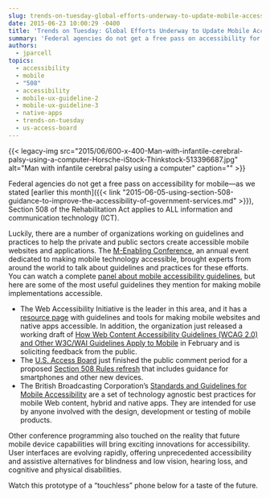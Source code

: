 ```yaml
---
slug: trends-on-tuesday-global-efforts-underway-to-update-mobile-accessibility-guidelines
date: 2015-06-23 10:00:29 -0400
title: 'Trends on Tuesday: Global Efforts Underway to Update Mobile Accessibility Guidelines'
summary: 'Federal agencies do not get a free pass on accessibility for mobile&mdash;as we stated earlier this month, Section 508 of the Rehabilitation Act applies to ALL information and communication technology (ICT). Luckily, there are a number of organizations working on guidelines and practices to help the private and public sectors create accessible mobile websites and'
authors:
  - jparcell
topics:
  - accessibility
  - mobile
  - "508"
  - accessibility
  - mobile-ux-guideline-2
  - mobile-ux-guideline-3
  - native-apps
  - trends-on-tuesday
  - us-access-board
---
```


{{< legacy-img src="2015/06/600-x-400-Man-with-infantile-cerebral-palsy-using-a-computer-Horsche-iStock-Thinkstock-513396687.jpg" alt="Man with infantile cerebral palsy using a computer" caption="" >}} 

Federal agencies do not get a free pass on accessibility for mobile—as we stated [earlier this month]({{< link "2015-06-05-using-section-508-guidance-to-improve-the-accessibility-of-government-services.md" >}}), Section 508 of the Rehabilitation Act applies to ALL information and communication technology (ICT).

Luckily, there are a number of organizations working on guidelines and practices to help the private and public sectors create accessible mobile websites and applications. The [M-Enabling Conference](http://www.m-enabling.com/), an annual event dedicated to making mobile technology accessible, brought experts from around the world to talk about guidelines and practices for these efforts. You can watch a complete [panel about mobile accessibility guidelines](http://www.webable.tv/Events/M_Enabling_Summit_2015/TabId/1199/VideoId/1576/Policies--Standards-Standards--Guidelines-For-Accessible-Mobile-Devices.aspx), but here are some of the most useful guidelines they mention for making mobile implementations accessible.

  * The Web Accessibility Initiative is the leader in this area, and it has a [resource page](http://www.w3.org/TR/mobile-accessibility-mapping/) with guidelines and tools for making mobile websites and native apps accessible. In addition, the organization just released a working draft of [How Web Content Accessibility Guidelines (WCAG 2.0) and Other W3C/WAI Guidelines Apply to Mobile](http://www.w3.org/TR/mobile-accessibility-mapping/) in February and is soliciting feedback from the public.
  * The [U.S. Access Board](http://www.access-board.gov/) just finished the public comment period for a proposed [Section 508 Rules refresh](http://www.access-board.gov/guidelines-and-standards/communications-and-it/about-the-ict-refresh/proposed-rule/ii-executive-summary) that includes guidance for smartphones and other new devices.
  * The British Broadcasting Corporation’s [Standards and Guidelines for Mobile Accessibility](http://www.bbc.co.uk/guidelines/futuremedia/accessibility/mobile/about) are a set of technology agnostic best practices for mobile Web content, hybrid and native apps. They are intended for use by anyone involved with the design, development or testing of mobile products.

Other conference programming also touched on the reality that future mobile device capabilities will bring exciting innovations for accessibility. User interfaces are evolving rapidly, offering unprecedented accessibility and assistive alternatives for blindness and low vision, hearing loss, and cognitive and physical disabilities.

Watch this prototype of a “touchless” phone below for a taste of the future.



 